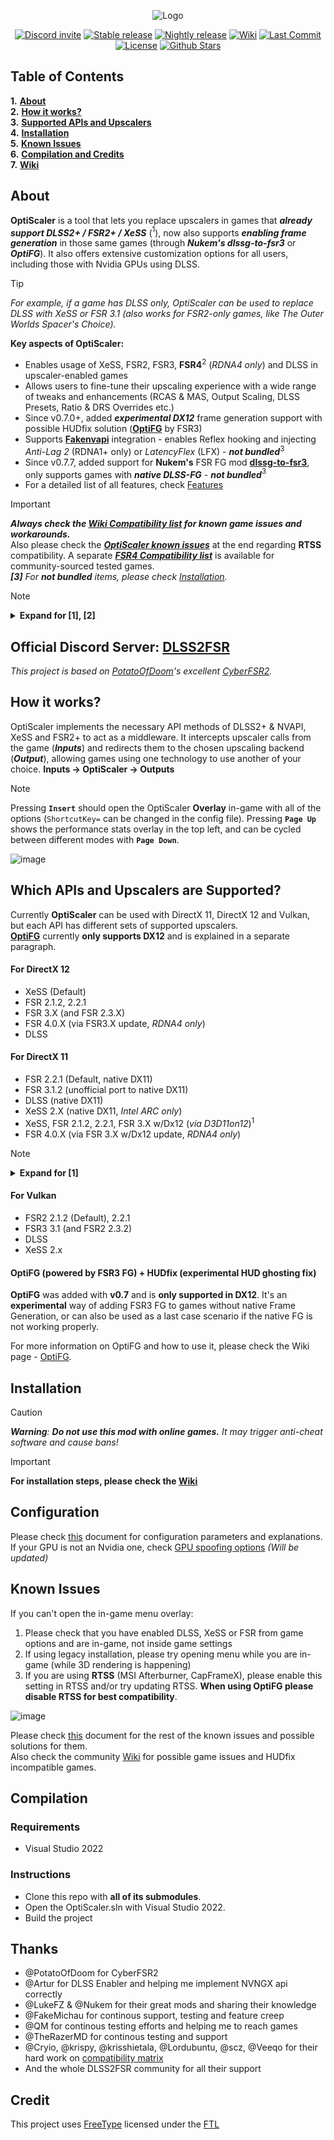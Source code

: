 <div align="center">

![Logo](https://github.com/user-attachments/assets/c7dad5da-0b29-4710-8a57-b58e4e407abd)

</div>

<div align="center">
  <a href="https://discord.gg/2JDHx6kcXB"><img src="https://img.shields.io/badge/DLSS2FSR-blue?style=for-the-badge&logo=discord&logoColor=white&logoSize=auto&color=5865F2" alt="Discord invite"></a>
  <a href="https://github.com/optiscaler/OptiScaler/releases/latest"><img src="https://img.shields.io/badge/Download-Stable-green?style=for-the-badge&logo=github&logoSize=auto" alt="Stable release"></a>
  <a href="https://github.com/optiscaler/OptiScaler/releases/tag/nightly"><img src="https://img.shields.io/badge/Download-Nightly-purple?style=for-the-badge&logo=github&logoSize=auto" alt="Nightly release"></a>
  <a href="https://github.com/optiscaler/OptiScaler/wiki"><img src="https://img.shields.io/badge/Documentation-blue?style=for-the-badge&logo=gitbook&logoColor=white&logoSize=auto" alt="Wiki"></a>
  <a href="https://github.com/optiscaler/OptiScaler"><img src="https://img.shields.io/github/last-commit/optiscaler/Optiscaler?style=for-the-badge&logo=githubactions&logoColor=white&logoSize=auto&label=Last%20Copemmit" alt="Last Commit"></a>
  <a href="https://github.com/optiscaler/OptiScaler/blob/master/LICENSE"><img src="https://img.shields.io/github/license/optiscaler/Optiscaler?style=for-the-badge&logo=git&logoColor=white&logoSize=auto" alt="License"></a>
  <a href="https://github.com/optiscaler/OptiScaler"><img src="https://img.shields.io/github/stars/optiscaler/Optiscaler?style=for-the-badge&logo=github&logoSize=auto" alt="Github Stars"></a>

</div>

## Table of Contents

**1.** [**About**](#about)  
**2.** [**How it works?**](#how-it-works)  
**3.** [**Supported APIs and Upscalers**](#which-apis-and-upscalers-are-supported)  
**4.** [**Installation**](#installation)  
**5.** [**Known Issues**](#known-issues)  
**6.** [**Compilation and Credits**](#compilation)  
**7.** [**Wiki**](https://github.com/optiscaler/OptiScaler/wiki)

## About

**OptiScaler** is a tool that lets you replace upscalers in games that ***already support DLSS2+ / FSR2+ / XeSS*** ($`^1`$), now also supports ***enabling frame generation*** in those same games (through ***Nukem's dlssg-to-fsr3*** or ***OptiFG***). It also offers extensive customization options for all users, including those with Nvidia GPUs using DLSS.

> [!TIP]
> _For example, if a game has DLSS only, OptiScaler can be used to replace DLSS with XeSS or FSR 3.1 (also works for FSR2-only games, like The Outer Worlds Spacer's Choice)._

**Key aspects of OptiScaler:**
- Enables usage of XeSS, FSR2, FSR3, **FSR4**$`^2`$ (_RDNA4 only_) and DLSS in upscaler-enabled games
- Allows users to fine-tune their upscaling experience with a wide range of tweaks and enhancements (RCAS & MAS, Output Scaling, DLSS Presets, Ratio & DRS Overrides etc.)
- Since v0.7.0+, added ***experimental DX12*** frame generation support with possible HUDfix solution ([**OptiFG**](#optifg-powered-by-fsr3-fg--hudfix-experimental-hud-ghosting-fix) by FSR3)
- Supports [**Fakenvapi**](#installation) integration - enables Reflex hooking and injecting _Anti-Lag 2_ (RDNA1+ only) or _LatencyFlex_ (LFX) - **_not bundled_**$`^3`$  
- Since v0.7.7, added support for **Nukem's** FSR FG mod [**dlssg-to-fsr3**](#installation), only supports games with ***native DLSS-FG*** - **_not bundled_**$`^3`$  
- For a detailed list of all features, check [Features](Features.md)


> [!IMPORTANT]
> _**Always check the [Wiki Compatibility list](https://github.com/optiscaler/OptiScaler/wiki) for known game issues and workarounds.**_  
> Also please check the  [***OptiScaler known issues***](#known-issues) at the end regarding **RTSS** compatibility.
> A separate [***FSR4 Compatibility list***](https://github.com/optiscaler/OptiScaler/wiki/FSR4-Compatibility-List) is available for community-sourced tested games.  
> ***[3]** For **not bundled** items, please check [Installation](#installation).*  

> [!NOTE]
> <details>
>  <summary><b>Expand for [1], [2] </b></summary>  
>  
> ***[1]** Regarding **XeSS**, since Unreal Engine plugin does not provide depth, replacing in-game XeSS breaks other upscalers (e.g. Redout 2 as a XeSS-only game), but you can still apply RCAS sharpening to XeSS to reduce blurry visuals (in short, if it's a UE game, in-game XeSS only works with XeSS in OptiScaler overlay).*
>
> *Regarding **FSR inputs**, FSR 3.1 is the first version with a fully standardised, forward-looking API and should be fully supported. Since FSR2 and FSR3 support custom interfaces, game support will depend on the developers' implementation. With Unreal Engine games, you might need [ini tweaks](https://github.com/optiscaler/OptiScaler/wiki/Unreal-Engine-Tweaks) for FSR inputs.*  
>
> ***[2]** Regarding **FSR4**, support added with recent Nightly builds. Please check [FSR4 Compatibility list](https://github.com/optiscaler/OptiScaler/wiki/FSR4-Compatibility-List) for known supported games and general info.*
> 
> </details>


## Official Discord Server: [DLSS2FSR](https://discord.gg/2JDHx6kcXB)

*This project is based on [PotatoOfDoom](https://github.com/PotatoOfDoom)'s excellent [CyberFSR2](https://github.com/PotatoOfDoom/CyberFSR2).*

## How it works?
OptiScaler implements the necessary API methods of DLSS2+ & NVAPI, XeSS and FSR2+ to act as a middleware. It intercepts upscaler calls from the game (_**Inputs**_) and redirects them to the chosen upscaling backend (_**Output**_), allowing games using one technology to use another of your choice. **Inputs -> OptiScaler -> Outputs**
> [!NOTE]
> Pressing **`Insert`** should open the OptiScaler **Overlay** in-game with all of the options (`ShortcutKey=` can be changed in the config file). Pressing **`Page Up`** shows the performance stats overlay in the top left, and can be cycled between different modes with **`Page Down`**.


![image](https://github.com/user-attachments/assets/e138c979-c5d9-499f-a89b-165bb7cfcb32)


## Which APIs and Upscalers are Supported?
Currently **OptiScaler** can be used with DirectX 11, DirectX 12 and Vulkan, but each API has different sets of supported upscalers.  
[**OptiFG**](#optifg-powered-by-fsr3-fg--hudfix-experimental-hud-ghosting-fix) currently **only supports DX12** and is explained in a separate paragraph.

#### For DirectX 12
- XeSS (Default)
- FSR 2.1.2, 2.2.1
- FSR 3.X (and FSR 2.3.X)
- FSR 4.0.X (via FSR3.X update, _RDNA4 only_)
- DLSS

#### For DirectX 11
- FSR 2.2.1 (Default, native DX11)
- FSR 3.1.2 (unofficial port to native DX11)
- DLSS (native DX11)
- XeSS 2.X (native DX11, _Intel ARC only_)
- XeSS, FSR 2.1.2, 2.2.1, FSR 3.X w/Dx12 (_via D3D11on12_)$`^1`$
- FSR 4.0.X (via FSR 3.X w/Dx12 update, _RDNA4 only_)

> [!NOTE]
> <details>
>  <summary><b>Expand for [1]</b></summary>
>
> _**[1]** These implementations use a background DirectX12 device to be able to use Dirext12-only upscalers. There is a 10-15% performance penalty for this method, but allows many more upscaler options. Also native DirectX11 implementation of FSR 2.2.1 is a backport from Unity renderer and has its own problems of which some were fixed by OptiScaler._
> </details>

#### For Vulkan
- FSR2 2.1.2 (Default), 2.2.1
- FSR3 3.1 (and FSR2 2.3.2)
- DLSS
- XeSS 2.x

#### OptiFG (powered by FSR3 FG) + HUDfix (experimental HUD ghosting fix) 
**OptiFG** was added with **v0.7** and is **only supported in DX12**. 
It's an **experimental** way of adding FSR3 FG to games without native Frame Generation, or can also be used as a last case scenario if the native FG is not working properly.

For more information on OptiFG and how to use it, please check the Wiki page - [OptiFG](https://github.com/optiscaler/OptiScaler/wiki/OptiFG).


## Installation
> [!CAUTION]
> _**Warning**: **Do not use this mod with online games.** It may trigger anti-cheat software and cause bans!_

> [!IMPORTANT]
> **For installation steps, please check the [**Wiki**](https://github.com/optiscaler/OptiScaler/wiki)**  


## Configuration
Please check [this](Config.md) document for configuration parameters and explanations. If your GPU is not an Nvidia one, check [GPU spoofing options](Spoofing.md) *(Will be updated)*

## Known Issues
If you can't open the in-game menu overlay:
1. Please check that you have enabled DLSS, XeSS or FSR from game options and are in-game, not inside game settings
2. If using legacy installation, please try opening menu while you are in-game (while 3D rendering is happening)
3. If you are using **RTSS** (MSI Afterburner, CapFrameX), please enable this setting in RTSS and/or try updating RTSS. **When using OptiFG please disable RTSS for best compatibility**.
 
 ![image](https://github.com/optiscaler/OptiScaler/assets/35529761/8afb24ac-662a-40ae-a97c-837369e03fc7)

Please check [this](Issues.md) document for the rest of the known issues and possible solutions for them.  
Also check the community [Wiki](https://github.com/optiscaler/OptiScaler/wiki) for possible game issues and HUDfix incompatible games.

## Compilation

### Requirements
* Visual Studio 2022

### Instructions
* Clone this repo with **all of its submodules**.
* Open the OptiScaler.sln with Visual Studio 2022.
* Build the project

## Thanks
* @PotatoOfDoom for CyberFSR2
* @Artur for DLSS Enabler and helping me implement NVNGX api correctly
* @LukeFZ & @Nukem for their great mods and sharing their knowledge 
* @FakeMichau for continous support, testing and feature creep
* @QM for continous testing efforts and helping me to reach games
* @TheRazerMD for continous testing and support
* @Cryio, @krispy, @krisshietala, @Lordubuntu, @scz, @Veeqo for their hard work on [compatibility matrix](https://docs.google.com/spreadsheets/d/1qsvM0uRW-RgAYsOVprDWK2sjCqHnd_1teYAx00_TwUY)
* And the whole DLSS2FSR community for all their support

## Credit
This project uses [FreeType](https://gitlab.freedesktop.org/freetype/freetype) licensed under the [FTL](https://gitlab.freedesktop.org/freetype/freetype/-/blob/master/docs/FTL.TXT)
